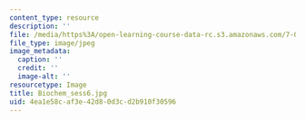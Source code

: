 ```yaml
---
content_type: resource
description: ''
file: /media/https%3A/open-learning-course-data-rc.s3.amazonaws.com/7-01sc-fundamentals-of-biology-fall-2011/4ea1e58caf3e42d80d3cd2b910f30596_Biochem_sess6.jpg
file_type: image/jpeg
image_metadata:
  caption: ''
  credit: ''
  image-alt: ''
resourcetype: Image
title: Biochem_sess6.jpg
uid: 4ea1e58c-af3e-42d8-0d3c-d2b910f30596
---
```

